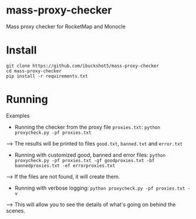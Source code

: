# mass-proxy-checker
Mass proxy checker for RocketMap and Monocle

# Install
```
git clone https://github.com/ibuckshot5/mass-proxy-checker
cd mass-proxy-checker
pip install -r requirements.txt
```

# Running
Examples

* Running the checker from the proxy file `proxies.txt`: `python proxycheck.py -pf proxies.txt`

--> The results will be printed to files `good.txt`, `banned.txt` and `error.txt`

* Running with customized good, banned and error files: `python proxycheck.py -pf proxies.txt -gf goodproxies.txt -bf bannedproxies.txt -ef errorproxies.txt`

--> If the files are not found, it will create them.

* Running with verbose logging: `python proxycheck.py -pf proxies.txt -v`

--> This will allow you to see the details of what's going on behind the scenes.
